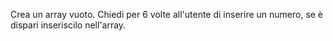 Crea un array vuoto.
Chiedi per 6 volte all'utente di inserire un numero,
se è dispari inseriscilo nell'array.